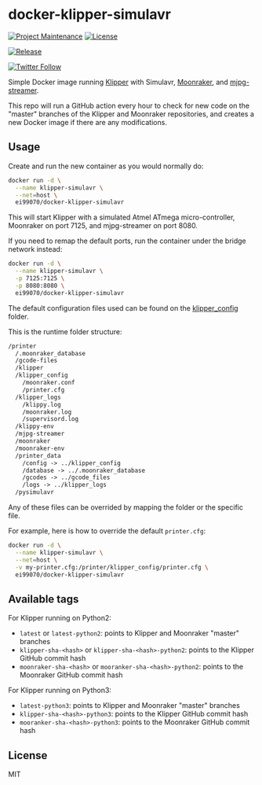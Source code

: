 # docker-klipper-simulavr

[![Project Maintenance](https://img.shields.io/maintenance/yes/2022.svg)](https://github.com/pedrolamas/docker-klipper-simulavr 'GitHub Repository')
[![License](https://img.shields.io/github/license/pedrolamas/docker-klipper-simulavr.svg)](https://github.com/pedrolamas/docker-klipper-simulavr/blob/master/LICENSE 'License')

[![Release](https://github.com/pedrolamas/docker-klipper-simulavr/workflows/Release/badge.svg)](https://github.com/pedrolamas/docker-klipper-simulavr/actions 'Build Status')

[![Twitter Follow](https://img.shields.io/twitter/follow/pedrolamas?style=social)](https://twitter.com/pedrolamas '@pedrolamas')

Simple Docker image running [Klipper](https://github.com/Klipper3d/klipper/) with Simulavr, [Moonraker](https://github.com/Arksine/moonraker/), and [mjpg-streamer](https://github.com/jacksonliam/mjpg-streamer).

This repo will run a GitHub action every hour to check for new code on the "master" branches of the Klipper and Moonraker repositories, and creates a new Docker image if there are any modifications.

## Usage

Create and run the new container as you would normally do:

```sh
docker run -d \
  --name klipper-simulavr \
  --net=host \
  ei99070/docker-klipper-simulavr
```

This will start Klipper with a simulated Atmel ATmega micro-controller, Moonraker on port 7125, and mjpg-streamer on port 8080.

If you need to remap the default ports, run the container under the bridge network instead:

```sh
docker run -d \
  --name klipper-simulavr \
  -p 7125:7125 \
  -p 8080:8080 \
  ei99070/docker-klipper-simulavr
```

The default configuration files used can be found on the [klipper_config](/klipper_config) folder.

This is the runtime folder structure:

```txt
/printer
  /.moonraker_database
  /gcode-files
  /klipper
  /klipper_config
    /moonraker.conf
    /printer.cfg
  /klipper_logs
    /klippy.log
    /moonraker.log
    /supervisord.log
  /klippy-env
  /mjpg-streamer
  /moonraker
  /moonraker-env
  /printer_data
    /config -> ../klipper_config
    /database -> ../.moonraker_database
    /gcodes -> ../gcode_files
    /logs -> ../klipper_logs
  /pysimulavr
```

Any of these files can be overrided by mapping the folder or the specific file.

For example, here is how to override the default `printer.cfg`:

```sh
docker run -d \
  --name klipper-simulavr \
  --net=host \
  -v my-printer.cfg:/printer/klipper_config/printer.cfg \
  ei99070/docker-klipper-simulavr
```

## Available tags

For Klipper running on Python2:

- `latest` or `latest-python2`: points to Klipper and Moonraker "master" branches
- `klipper-sha-<hash>` or `klipper-sha-<hash>-python2`: points to the Klipper GitHub commit hash
- `moonraker-sha-<hash>` or `mooranker-sha-<hash>-python2`: points to the Moonraker GitHub commit hash

For Klipper running on Python3:

- `latest-python3`: points to Klipper and Moonraker "master" branches
- `klipper-sha-<hash>-python3`: points to the Klipper GitHub commit hash
- `mooranker-sha-<hash>-python3`: points to the Moonraker GitHub commit hash

## License

MIT
